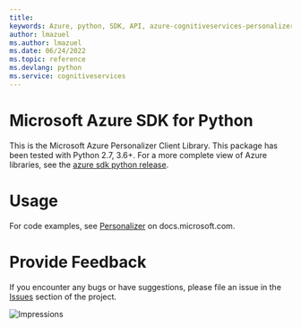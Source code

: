 ```yaml
---
title: 
keywords: Azure, python, SDK, API, azure-cognitiveservices-personalizer, cognitiveservices
author: lmazuel
ms.author: lmazuel
ms.date: 06/24/2022
ms.topic: reference
ms.devlang: python
ms.service: cognitiveservices
---
```

# Microsoft Azure SDK for Python

This is the Microsoft Azure Personalizer Client Library.
This package has been tested with Python 2.7, 3.6+.
For a more complete view of Azure libraries, see the [azure sdk python release](https://aka.ms/azsdk/python/all).


# Usage




For code examples, see [Personalizer](/python/api/overview/azure/) on docs.microsoft.com.


# Provide Feedback

If you encounter any bugs or have suggestions, please file an issue in the
[Issues](https://github.com/Azure/azure-sdk-for-python/issues)
section of the project. 


![Impressions](https://azure-sdk-impressions.azurewebsites.net/api/impressions/azure-sdk-for-python%2Fazure-cognitiveservices-personalizer%2FREADME.png)

